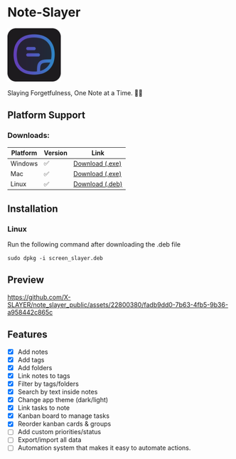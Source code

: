 # Note-Slayer

<img src='assets/logo.png' height='120'/>

Slaying Forgetfulness, One Note at a Time. 🚀📝 

## Platform Support

### Downloads:

| Platform | Version | Link                |
| -------- | ------- | ------------------- |
| Windows  | ✅      | [Download (.exe)](https://github.com/X-SLAYER/screen_slayer_public/releases/download/v0.0.1/screen_slayer_release-1.0.0+1-windows.exe) |
| Mac      | ✅      | [Download (.exe)](https://github.com/X-SLAYER/screen_slayer_public/releases/download/v0.0.1/screen_slayer_release-1.0.0+1-windows.exe) |
| Linux    | ✅      | [Download (.deb)](https://github.com/X-SLAYER/screen_slayer_public/releases/download/v0.0.1/screen_slayer.deb) |

## Installation

### Linux

Run the following command after downloading the .deb file

```
sudo dpkg -i screen_slayer.deb
```

## Preview

https://github.com/X-SLAYER/note_slayer_public/assets/22800380/fadb9dd0-7b63-4fb5-9b36-a958442c865c


## Features

- [x] Add notes
- [x] Add tags
- [x] Add folders
- [x] Link notes to tags
- [x] Filter by tags/folders
- [x] Search by text inside notes
- [x] Change app theme (dark/light)
- [x] Link tasks to note
- [x] Kanban board to manage tasks
- [x] Reorder kanban cards & groups
- [ ] Add custom priorities/status
- [ ] Export/import all data
- [ ] Automation system that makes it easy to automate actions.
